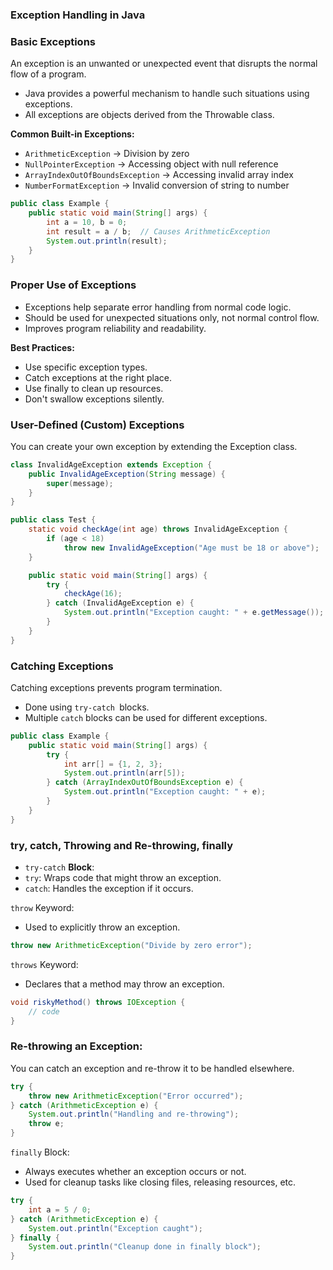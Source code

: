 ### Exception Handling in Java
### Basic Exceptions
An exception is an unwanted or unexpected event that disrupts the normal flow of a program.
- Java provides a powerful mechanism to handle such situations using exceptions.
- All exceptions are objects derived from the Throwable class.

**Common Built-in Exceptions:**
- `ArithmeticException` → Division by zero
- `NullPointerException` → Accessing object with null reference
- `ArrayIndexOutOfBoundsException` → Accessing invalid array index
- `NumberFormatException` → Invalid conversion of string to number

``` java
public class Example {
    public static void main(String[] args) {
        int a = 10, b = 0;
        int result = a / b;  // Causes ArithmeticException
        System.out.println(result);
    }
}
```

### Proper Use of Exceptions
- Exceptions help separate error handling from normal code logic.
- Should be used for unexpected situations only, not normal control flow.
- Improves program reliability and readability.

**Best Practices:**
- Use specific exception types.
- Catch exceptions at the right place.
- Use finally to clean up resources.
- Don't swallow exceptions silently.

### User-Defined (Custom) Exceptions
You can create your own exception by extending the Exception class.

``` java
class InvalidAgeException extends Exception {
    public InvalidAgeException(String message) {
        super(message);
    }
}

public class Test {
    static void checkAge(int age) throws InvalidAgeException {
        if (age < 18)
            throw new InvalidAgeException("Age must be 18 or above");
    }

    public static void main(String[] args) {
        try {
            checkAge(16);
        } catch (InvalidAgeException e) {
            System.out.println("Exception caught: " + e.getMessage());
        }
    }
}
```

### Catching Exceptions
Catching exceptions prevents program termination.

- Done using `try-catch `blocks.
- Multiple `catch` blocks can be used for different exceptions.

``` java
public class Example {
    public static void main(String[] args) {
        try {
            int arr[] = {1, 2, 3};
            System.out.println(arr[5]);
        } catch (ArrayIndexOutOfBoundsException e) {
            System.out.println("Exception caught: " + e);
        }
    }
}
```

### try, catch, Throwing and Re-throwing, finally
- `try-catch` **Block**:
- `try`: Wraps code that might throw an exception.
- `catch`: Handles the exception if it occurs.

`throw` Keyword:
- Used to explicitly throw an exception.

``` java
throw new ArithmeticException("Divide by zero error");
```
`throws` Keyword:
- Declares that a method may throw an exception.
``` java
void riskyMethod() throws IOException {
    // code
}
```
### Re-throwing an Exception:
You can catch an exception and re-throw it to be handled elsewhere.
``` java
try {
    throw new ArithmeticException("Error occurred");
} catch (ArithmeticException e) {
    System.out.println("Handling and re-throwing");
    throw e;
}
```

`finally` Block:
- Always executes whether an exception occurs or not.
- Used for cleanup tasks like closing files, releasing resources, etc.

``` java
try {
    int a = 5 / 0;
} catch (ArithmeticException e) {
    System.out.println("Exception caught");
} finally {
    System.out.println("Cleanup done in finally block");
}

```